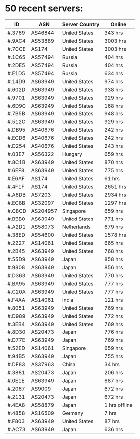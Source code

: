 # 50 recent servers:

| ID | ASN | Server Country | Online |
| ------ | ------ | ------ | ------ |
| #.3769 | AS46844 | United States | 343 hrs |
| #.9AC4 | AS53889 | United States | 3003 hrs |
| #.7CCE | AS174 | United States | 3003 hrs |
| #.1C65 | AS57494 | Russia | 404 hrs |
| #.2DE5 | AS57494 | Russia | 404 hrs |
| #.E1D5 | AS57494 | Russia | 634 hrs |
| #.14D9 | AS63949 | United States | 974 hrs |
| #.602D | AS63949 | United States | 938 hrs |
| #.9701 | AS63949 | United States | 929 hrs |
| #.6D9C | AS63949 | United States | 168 hrs |
| #.7B5B | AS63949 | United States | 948 hrs |
| #.512C | AS63949 | United States | 929 hrs |
| #.DB95 | AS40676 | United States | 242 hrs |
| #.ECD6 | AS40676 | United States | 242 hrs |
| #.D254 | AS40676 | United States | 243 hrs |
| #.03E7 | AS56322 | Hungary | 659 hrs |
| #.8C1B | AS63949 | United States | 870 hrs |
| #.6EF8 | AS63949 | United States | 775 hrs |
| #.E6AF | AS174 | United States | 61 hrs |
| #.4F1F | AS174 | United States | 2651 hrs |
| #.A6DB | AS7203 | United States | 2934 hrs |
| #.EC8B | AS32097 | United States | 1297 hrs |
| #.C8CD | AS204957 | Singapore | 659 hrs |
| #.BBB0 | AS63949 | United States | 771 hrs |
| #.A2D1 | AS58073 | Netherlands | 679 hrs |
| #.38ED | AS54600 | United States | 1578 hrs |
| #.2227 | AS14061 | United States | 665 hrs |
| #.2B45 | AS63949 | United States | 768 hrs |
| #.55D9 | AS63949 | Japan | 858 hrs |
| #.9808 | AS63949 | Japan | 856 hrs |
| #.D363 | AS63949 | United States | 770 hrs |
| #.BA95 | AS63949 | United States | 777 hrs |
| #.C20A | AS63949 | United States | 777 hrs |
| #.F4AA | AS14061 | India | 121 hrs |
| #.8051 | AS63949 | United States | 769 hrs |
| #.D989 | AS63949 | United States | 772 hrs |
| #.3EB4 | AS63949 | United States | 769 hrs |
| #.8D30 | AS20473 | Japan | 776 hrs |
| #.D77E | AS63949 | Japan | 769 hrs |
| #.52ED | AS14061 | Singapore | 659 hrs |
| #.94B5 | AS63949 | Japan | 755 hrs |
| #.DF83 | AS37963 | China | 34 hrs |
| #.3881 | AS20473 | Japan | 206 hrs |
| #.0E1E | AS63949 | Japan | 687 hrs |
| #.2067 | AS9009 | Japan | 672 hrs |
| #.2131 | AS20473 | Japan | 672 hrs |
| #.4EA8 | AS58879 | Japan | 1 hrs offline |
| #.4858 | AS16509 | Germany | 7 hrs |
| #.F803 | AS63949 | United States | 87 hrs |
| #.AC73 | AS63949 | Japan | 636 hrs |

